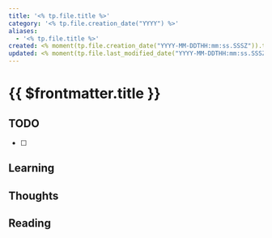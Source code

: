 ```yaml
---
title: '<% tp.file.title %>'
category: '<% tp.file.creation_date("YYYY") %>'
aliases:
  - '<% tp.file.title %>'
created: <% moment(tp.file.creation_date("YYYY-MM-DDTHH:mm:ss.SSSZ")).toISOString() %>
updated: <% moment(tp.file.last_modified_date("YYYY-MM-DDTHH:mm:ss.SSSZ")).toISOString() %>
---
```


# {{ $frontmatter.title }}

## TODO

- [ ]

## Learning

## Thoughts

## Reading
